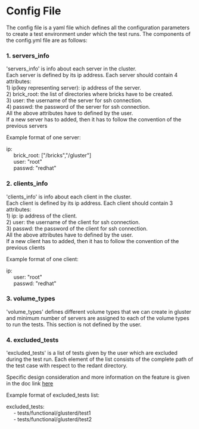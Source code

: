 <h1>Config File</h1>

The config file is a yaml file which defines all the configuration parameters
to create a test environment under which the test runs.
The components of the config.yml file are as follows:

<h3>1. servers_info</h3>
'servers_info' is info about each server in the cluster.<br>
Each server is defined by its ip address.
Each server should contain 4 attributes:<br>
1) ip(key representing server): ip address of the server.<br>
2) brick_root: the list of directories where bricks have to be created.<br>
3) user: the username of the server for ssh connection.<br>
4) passwd: the password of the server for ssh connection.<br>
All the above attributes have to defined by the user.<br>
If a new server has to added, then it has to follow the convention of the
previous servers

Example format of one server:<br>

ip:<br>
    &nbsp;&nbsp;&nbsp;&nbsp; brick_root: ["/bricks","/gluster"]<br>
    &nbsp;&nbsp;&nbsp;&nbsp; user: "root"<br>
    &nbsp;&nbsp;&nbsp;&nbsp; passwd: "redhat"<br>

<h3>2. clients_info</h3>
'clients_info' is info about each client in the cluster.<br>
Each client is defined by its ip address.
Each client should contain 3 attributes:<br>
1) ip: ip address of the client.<br>
2) user: the username of the client for ssh connection.<br>
3) passwd: the password of the client for ssh connection.<br>
All the above attributes have to defined by the user.<br>
If a new client has to added, then it has to follow the convention of the
previous clients 

Example format of one client:<br>

ip:<br>
   &nbsp;&nbsp;&nbsp;&nbsp; user: "root"<br>
   &nbsp;&nbsp;&nbsp;&nbsp; passwd: "redhat"<br>

<h3>3. volume_types</h3>
'volume_types' defines different volume types that we can create in
gluster and minimum number of servers are assigned to each of the
volume types to run the tests. This section is not defined by the user.

<h3>4. excluded_tests</h3>
'excluded_tests' is a list of tests given by the user which are excluded during
the test run. Each element of the list consists of the complete path of the test
case with respect to the redant directory.

Specific design consideration and more information on the feature is given in
the doc link [here](https://docs.google.com/document/d/1T0Fu20WzH7jACE9wTVT_SEyfrcXKQUmEExpLKru6Ys0/edit?usp=sharing)

Example format of excluded_tests list:<br>

excluded_tests:<br>
    &nbsp;&nbsp;&nbsp;&nbsp; - tests/functional/glusterd/test1<br>
    &nbsp;&nbsp;&nbsp;&nbsp; - tests/functional/glusterd/test2<br>
